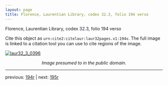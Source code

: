 ```yaml
---
layout: page
title: Florence, Laurentian Library, codex 32.3, folio 194 verso
---
```


Florence, Laurentian Library, codex 32.3, folio 194 verso

Cite this object as `urn:cite2:citelaur:laur32pages.v1:194v`.  The full image is linked to a citation tool you can use to cite regions of the image.

[![laur32_3_0396](http://www.homermultitext.org/iipsrv?IIIF=/project/homer/pyramidal/deepzoom/citelaur/laur32imgs/v1/laur32_3_0396.tif/full/800,/0/default.jpg)](http://www.homermultitext.org/ict2/?urn=urn:cite2:citelaur:laur32imgs.v1:laur32_3_0396) 

<p style="text-align: center; font-style: italic;">Image presumed to in the public domain.</p>

---

previous: [194r](../194r/) | next: [195r](../195r/)